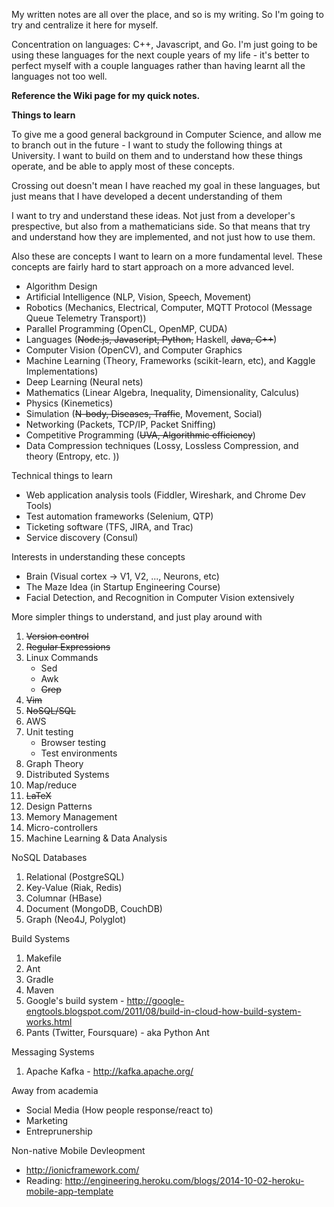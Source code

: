 My written notes are all over the place, and so is my writing. So I'm going to try and centralize it here for myself.

Concentration on languages: C++, Javascript, and Go. I'm just going to be using these languages for the next couple years of my life - it's better to perfect myself with a couple languages rather than having learnt all the languages not too well.

**Reference the Wiki page for my quick notes.**

**Things to learn**

<p>To give me a good general background in Computer Science, and allow me to branch out in the future - I want to study the following things at University. I want to build on them and to understand how these things operate, and be able to apply most of these concepts.</p>

<p>Crossing out doesn't mean I have reached my goal in these languages, but just means that I have developed a decent understanding of them</p>

<p>I want to try and understand these ideas. Not just from a developer's prespective, but also from a mathematicians side. So that means that try and understand how they are implemented, and not just how to use them.</p>

<p>Also these are concepts I want to learn on a more fundamental level. These concepts are fairly hard to start approach on a more advanced level.</p>

- Algorithm Design
- Artificial Intelligence (NLP, Vision, Speech, Movement)
- Robotics (Mechanics, Electrical, Computer, MQTT Protocol (Message Queue Telemetry Transport))
- Parallel Programming (OpenCL, OpenMP, CUDA)
- Languages (~~Node.js, Javascript, Python,~~ Haskell, ~~Java, C++~~)
- Computer Vision (OpenCV), and Computer Graphics
- Machine Learning (Theory, Frameworks (scikit-learn, etc), and Kaggle Implementations)
- Deep Learning (Neural nets)
- Mathematics (Linear Algebra, Inequality, Dimensionality, Calculus)
- Physics (Kinemetics)
- Simulation (~~N-body, Diseases, Traffic~~, Movement, Social)
- Networking (Packets, TCP/IP, Packet Sniffing)
- Competitive Programming (~~UVA, Algorithmic efficiency~~)
- Data Compression techniques (Lossy, Lossless Compression, and theory (Entropy, etc. ))

<p>Technical things to learn</p>

- Web application analysis tools (Fiddler, Wireshark, and Chrome Dev Tools)
- Test automation frameworks (Selenium, QTP)
- Ticketing software (TFS, JIRA, and Trac)
- Service discovery (Consul)

<p>Interests in understanding these concepts</p>

- Brain (Visual cortex -> V1, V2, ..., Neurons, etc)
- The Maze Idea (in Startup Engineering Course)
- Facial Detection, and Recognition in Computer Vision extensively

<p>More simpler things to understand, and just play around with</p>

1. ~~Version control~~
2. ~~Regular Expressions~~
3. Linux Commands
    - Sed
    - Awk
    - ~~Grep~~
4. ~~Vim~~
5. ~~NoSQL/SQL~~
6. AWS
7. Unit testing
    - Browser testing
    - Test environments
8. Graph Theory
9. Distributed Systems
10. Map/reduce
11. ~~LaTeX~~
12. Design Patterns
13. Memory Management
14. Micro-controllers
15. Machine Learning & Data Analysis

<p>NoSQL Databases</p>

1. Relational (PostgreSQL)
2. Key-Value (Riak, Redis)
3. Columnar (HBase)
4. Document (MongoDB, CouchDB)
5. Graph (Neo4J, Polyglot)

<p>Build Systems</p>

1. Makefile
2. Ant
3. Gradle
4. Maven
5. Google's build system - http://google-engtools.blogspot.com/2011/08/build-in-cloud-how-build-system-works.html
6. Pants (Twitter, Foursquare) - aka Python Ant

<p>Messaging Systems</p>

1. Apache Kafka - http://kafka.apache.org/

<p>Away from academia</p>

- Social Media (How people response/react to)
- Marketing
- Entreprunership

<p>Non-native Mobile Devleopment</p>

- http://ionicframework.com/
- Reading: http://engineering.heroku.com/blogs/2014-10-02-heroku-mobile-app-template
